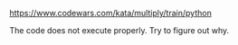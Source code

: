 https://www.codewars.com/kata/multiply/train/python

The code does not execute properly. Try to figure out why.
